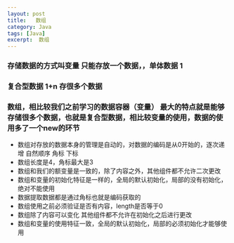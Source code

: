 ```yaml
---
layout: post
title:   数组
category: Java
tags: [Java]
excerpt:  数组
---
```


### 存储数据的方式叫变量 只能存放一个数据，，单体数据 1 ###
### 复合型数据 1+n 存很多个数据 ###
### 数组，相比较我们之前学习的数据容器（变量） 最大的特点就是能够存储很多个数据，也就是复合型数据，相比较变量的使用，数据的使用多了一个new的环节 ###
- 数组对存放的数据本身的管理是自动的，对数据的编码是从0开始的，逐次递增 自然顺序 角标 下标
- 数组长度是4，角标最大是3
- 数组和我们的额变量是一致的，除了内容之外，其他组件都不允许二次更改
- 数组和变量的初始化特征是一样的，全局的默认初始化，局部的没有初始化，绝对不能使用
- 数据提取数据都是通过角标也就是编码获取的
- 数组使用之前必须验证是否有内容，length是否等于0
- 数组除了内容可以变化 其他组件都不允许在初始化之后进行更改
- 数组和变量的使用特征一致，全局的默认初始化，局部的必须初始化才能够使用